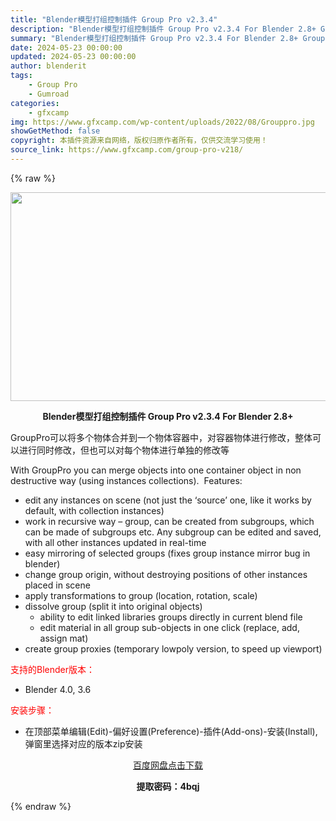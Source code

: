 ```yaml
---
title: "Blender模型打组控制插件 Group Pro v2.3.4"
description: "Blender模型打组控制插件 Group Pro v2.3.4 For Blender 2.8+ GroupPro可以将多个物体合并到一个物体容器中，对容器物体进行修改，整体可以进行同时修改，但也可..."
summary: "Blender模型打组控制插件 Group Pro v2.3.4 For Blender 2.8+ GroupPro可以将多个物体合并到一个物体容器中，对容器物体进行修改，整体可以进行同时修改，但也可..."
date: 2024-05-23 00:00:00
updated: 2024-05-23 00:00:00
author: blenderit
tags: 
    - Group Pro
    - Gumroad
categories:
    - gfxcamp
img: https://www.gfxcamp.com/wp-content/uploads/2022/08/Grouppro.jpg
showGetMethod: false
copyright: 本插件资源来自网络，版权归原作者所有，仅供交流学习使用！
source_link: https://www.gfxcamp.com/group-pro-v218/
---
```


{% raw %}
<div><p><img decoding="async" class="aligncenter size-full wp-image-101005" src="https://www.gfxcamp.com/wp-content/uploads/2022/08/Grouppro.jpg" data-src="https://www.gfxcamp.com/wp-content/uploads/2022/08/Grouppro.jpg" alt="" width="590" height="334"></p><div>
<p style="text-align: center;"><strong>Blender模型打组控制插件 Group Pro v2.3.4 For Blender 2.8+</strong></p>
<p>GroupPro可以将多个物体合并到一个物体容器中，对容器物体进行修改，整体可以进行同时修改，但也可以对每个物体进行单独的修改等</p>
<p>With GroupPro you can merge objects into one container object in non destructive way (using instances collections).  Features:</p>
</div><ul>
<li>edit any instances on scene (not just the ‘source’ one, like it works by default, with collection instances)</li>
<li>work in recursive way – group, can be created from subgroups, which can be made of subgroups etc. Any subgroup can be edited and saved, with all other instances updated in real-time</li>
<li>easy mirroring of selected groups (fixes group instance mirror bug in blender)</li>
<li>change group origin, without destroying positions of other instances placed in scene</li>
<li>apply transformations to group (location, rotation, scale)</li>
<li>dissolve group (split it into original objects)
<ul>
<li>ability to edit linked libraries groups directly in current blend file</li>
<li>edit material in all group sub-objects in one click (replace, add, assign mat)</li>
</ul>
</li>
<li>create group proxies (temporary lowpoly version, to speed up viewport)</li>
</ul><p style="text-align: left;"><span style="color: #ff0000;">支持的Blender版本：</span></p><ul>
<li style="text-align: left;">Blender 4.0, 3.6</li>
</ul><p style="text-align: left;"><span style="color: #ff0000;">安装步骤：</span></p><ul>
<li>在顶部菜单编辑(Edit)-偏好设置(Preference)-插件(Add-ons)-安装(Install),弹窗里选择对应的版本zip安装</li>
</ul><p style="text-align: center;"><a class="maxbutton-3 maxbutton maxbutton-baidu" target="_blank" rel="noopener" href="https://pan.baidu.com/s/1YOVmvkF309T_nn5ungX8_A?pwd=4bqj"><span class="mb-text">百度网盘点击下载</span></a></p><p style="text-align: center;"><strong>提取密码：4bqj</strong></p></div>
<div style="display: none">gfxcamp</div>
{% endraw %}